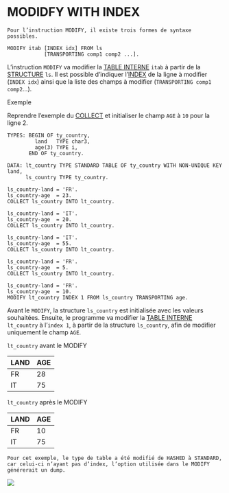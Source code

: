 # MODIDFY WITH INDEX

    Pour l’instruction MODIFY, il existe trois formes de syntaxe possibles.

```abap
MODIFY itab [INDEX idx] FROM ls
            [TRANSPORTING comp1 comp2 ...].
```

L’instruction `MODIFY` va modifier la [TABLE INTERNE](../../07_TABLE_INTERNE/01_TABLES_INTERNES.md) `itab` à partir de la [STRUCTURE](../../07_TABLE_INTERNE/08_STRUCTURES.md) `ls`. Il est possible d’indiquer l’[INDEX](../../11_SQL/06_INDEX/01_Index.md) de la ligne à modifier (`INDEX idx`) ainsi que la liste des champs à modifier (`TRANSPORTING comp1 comp2`...).

Exemple

Reprendre l’exemple du [COLLECT](../03_Collect/01_Collect_into_itab.md) et initialiser le champ `AGE` à `10` pour la ligne 2.

```abap
TYPES: BEGIN OF ty_country,
         land   TYPE char3,
         age(3) TYPE i,
       END OF ty_country.

DATA: lt_country TYPE STANDARD TABLE OF ty_country WITH NON-UNIQUE KEY land,
      ls_country TYPE ty_country.

ls_country-land = 'FR'.
ls_country-age  = 23.
COLLECT ls_country INTO lt_country.

ls_country-land = 'IT'.
ls_country-age  = 20.
COLLECT ls_country INTO lt_country.

ls_country-land = 'IT'.
ls_country-age  = 55.
COLLECT ls_country INTO lt_country.

ls_country-land = 'FR'.
ls_country-age  = 5.
COLLECT ls_country INTO lt_country.

ls_country-land = 'FR'.
ls_country-age  = 10.
MODIFY lt_country INDEX 1 FROM ls_country TRANSPORTING age.
```

Avant le `MODIFY`, la structure `ls_country` est initialisée avec les valeurs souhaitées. Ensuite, le programme va modifier la [TABLE INTERNE](../../07_TABLE_INTERNE/01_TABLES_INTERNES.md) `lt_country` à l’`index 1`, à partir de la structure `ls_country`, afin de modifier uniquement le champ `AGE`.

`lt_country` avant le MODIFY

| **LAND** | **AGE** |
| -------- | ------- |
| FR       | 28      |
| IT       | 75      |

`lt_country` après le MODIFY

| **LAND** | **AGE** |
| -------- | ------- |
| FR       | 10      |
| IT       | 75      |

    Pour cet exemple, le type de table a été modifié de HASHED à STANDARD, car celui-ci n’ayant pas d’index, l’option utilisée dans le MODIFY générerait un dump.

![](../../ressources/11_04_01_01.png)
